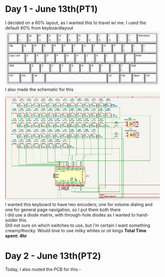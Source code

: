 # Day 1 - June 13th(PT1)

I decided on a 60% layout, as I wanted this to travel w/ me. I used the default 60% from keyboardlayout <br>
![alt text](Assets/layout.png)<br>
I also made the schematic for this<br>
![alt text](Assets/schematic.png)<br>
I wanted this keyboard to have two encoders; one for volume dialing and one for general page navigation, so I put them both there<br>
I did use a diode matrix, with through-hole diodes as I wanted to hand-solder this.<BR>
Still not sure on which switches to use, but i'm certain I want something creamy/thocky. Would love to use milky whites or oil kings
**Total Time spent: 4hr**

# Day 2 - June 13th(PT2)

Today, I also routed the PCB for this - <br>
